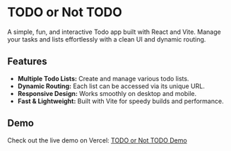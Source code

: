 # TODO or Not TODO

A simple, fun, and interactive Todo app built with React and Vite. Manage your tasks and lists effortlessly with a clean UI and dynamic routing.

## Features

- **Multiple Todo Lists:** Create and manage various todo lists.
- **Dynamic Routing:** Each list can be accessed via its unique URL.
- **Responsive Design:** Works smoothly on desktop and mobile.
- **Fast & Lightweight:** Built with Vite for speedy builds and performance.

## Demo

Check out the live demo on Vercel: [TODO or Not TODO Demo](https://react-todo-ebon-two.vercel.app/)
